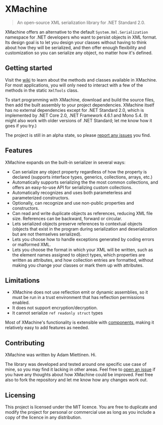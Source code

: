 # XMachine
> An open-source XML serialization library for .NET Standard 2.0.

XMachine offers an alternative to the default `System.Xml.Serialization` namespace for .NET developers who want to persist objects in XML format. Its design goal is to let you design your classes without having to think about how they will be serialized, and then offer enough flexibility and customization so you can serialize any object, no matter how it's defined.

## Getting started

Visit the [wiki](https://github.com/Adam-Miettinen/XMachine/wiki) to learn about the methods and classes available in XMachine. For most applications, you will only need to interact with a few of the methods in the static `XmlTools` class.

To start programming with XMachine, download and build the source files, then add the built assembly to your project dependencies. XMachine itself has no external dependencies except for .NET Standard 2.0, which is implemented by .NET Core 2.0, .NET Framework 4.6.1 and Mono 5.4. (It might also work with older versions of .NET Standard; let me know how it goes if you try.)

The project is still in an alpha state, so please [report any issues](https://github.com/Adam-Miettinen/XMachine/issues) you find.

## Features

XMachine expands on the built-in serializer in several ways:

* Can serialize any object property regardless of how the property is declared (supports interface types, generics, collections, arrays, etc.)
* Automatically supports serializing the the most common collections, and offers an easy-to-use API for serializing custom collections.
* Automatically recognizes and uses both parameterless and parameterized constructors.
* Optionally, can recognize and use non-public properties and constructors.
* Can read and write duplicate objects as references, reducing XML file size. References can be backward, forward or circular.
* Lets serialized objects preserve references to contextual objects (objects that exist in the program during serialization and deserialization but are not themselves serialized).
* Lets you choose how to handle exceptions generated by coding errors or malformed XML.
* Lets you choose the format in which your XML will be written, such as the element names assigned to object types, which properties are written as attributes, and how collection entries are formatted, without making you change your classes or mark them up with attributes.

## Limitations

* XMachine does not use reflection emit or dynamic assemblies, so it must be run in a trust environment that has reflection permissions enabled.
* It does not support encryption/decryption.
* It cannot serialize `ref readonly struct` types

Most of XMachine's functionality is extensible with [components](https://github.com/Adam-Miettinen/XMachine/wiki/Components), making it relatively easy to add features as needed.

## Contributing

XMachine was written by Adam Miettinen. Hi.

The library was developed and tested around one specific use case of mine, so you may find it lacking in other areas. Feel free to [open an issue](https://github.com/Adam-Miettinen/XMachine/issues) if you have any thoughts about how XMachine could be improved. Feel free also to fork the repository and let me know how any changes work out.

## Licensing

This project is licensed under the MIT licence. You are free to duplicate and modify the project for personal or commercial use as long as you include a copy of the licence in any distribution.
